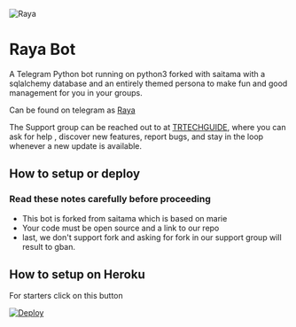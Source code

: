 ![Raya](https://telegra.ph/file/b3fb50ff04a2cd4bb2a6b.jpg)
# Raya Bot

A Telegram Python bot running on python3 forked with saitama with a sqlalchemy database and an entirely themed persona to make fun and good management for you in your groups.

Can be found on telegram as [Raya](http://t.me/TheRayaRobot)

The Support group can be reached out to at [TRTECHGUIDE](https://t.me/trtrechguide), where you can ask for help , discover new features, report bugs, and stay in the loop whenever a new update is available. 


## How to setup or deploy

### Read these notes carefully before proceeding 
 - This bot is forked from saitama which is based on marie
 - Your code must be open source and a link to our repo
 - last, we don't support fork and asking for fork in our support group will result to gban.

## How to setup on Heroku 
For starters click on this button 

[![Deploy](https://www.herokucdn.com/deploy/button.svg)](https://heroku.com/deploy?template=https://github.com/TR-TECH-GUIDE/Raya) 

